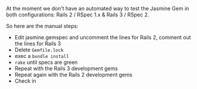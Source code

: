 At the moment we don't have an automated way to test the Jasmine Gem in both configurations: Rails 2 / RSpec 1.x & Rails 3 / RSpec 2.

So here are the manual steps:

* Edit jasmine.gemspec and uncomment the lines for Rails 2, comment out the lines for Rails 3
* Delete `Gemfile.lock`
* exec a `bundle install`
* `rake` until specs are green
* Repeat with the Rails 3 development gems
* Repeat again with the Rails 2 development gems
* Check in
